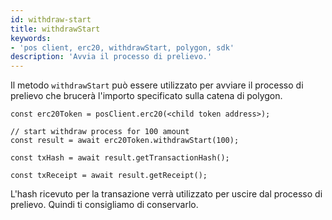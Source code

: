 ```yaml
---
id: withdraw-start
title: withdrawStart
keywords:
- 'pos client, erc20, withdrawStart, polygon, sdk'
description: 'Avvia il processo di prelievo.'
---
```


Il metodo `withdrawStart` può essere utilizzato per avviare il processo di prelievo che brucerà l'importo specificato sulla catena di polygon.

```
const erc20Token = posClient.erc20(<child token address>);

// start withdraw process for 100 amount
const result = await erc20Token.withdrawStart(100);

const txHash = await result.getTransactionHash();

const txReceipt = await result.getReceipt();

```

L'hash ricevuto per la transazione verrà utilizzato per uscire dal processo di prelievo. Quindi ti consigliamo di conservarlo.

